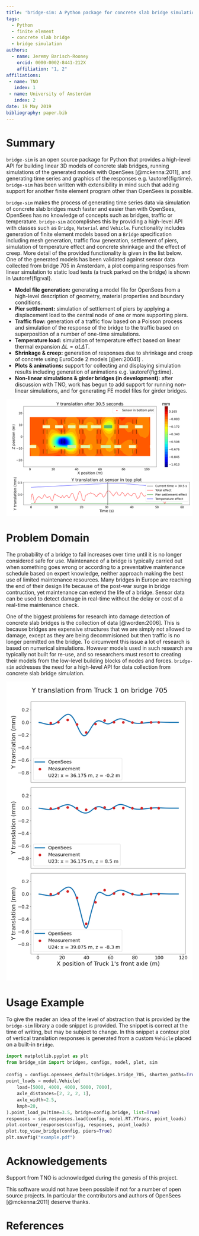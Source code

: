 ```yaml
---
title: 'bridge-sim: A Python package for concrete slab bridge simulation'
tags:
  - Python
  - finite element
  - concrete slab bridge
  - bridge simulation
authors:
  - name: Jeremy Barisch-Rooney
    orcid: 0000-0002-8441-212X
    affiliation: "1, 2"
affiliations:
 - name: TNO
   index: 1
 - name: University of Amsterdam
   index: 2
date: 19 May 2019
bibliography: paper.bib
---
```


# Summary

`bridge-sim` is an open source package for Python that provides a high-level API
for building linear 3D models of concrete slab bridges, running simulations of
the generated models with OpenSees [@mckenna:2011], and generating time series
and graphics of the responses e.g. \autoref{fig:time}. `bridge-sim` has been
written with extensibility in mind such that adding support for another finite
element program other than OpenSees is possible.

`bridge-sim` makes the process of generating time series data via simulation of
concrete slab bridges much faster and easier than with OpenSees, OpenSees has no
knowledge of concepts such as bridges, traffic or temperature. `bridge-sim`
accomplishes this by providing a high-level API with classes such as `Bridge`,
`Material` and `Vehicle`. Functionality includes generation of finite element
models based on a `Bridge` specification including mesh generation, traffic flow
generation, settlement of piers, simulation of temperature effect and concrete
shrinkage and the effect of creep. More detail of the provided functionality is
given in the list below. One of the generated models has been validated against
sensor data collected from bridge 705 in Amsterdam, a plot comparing responses
from linear simulation to static load tests (a truck parked on the bridge) is
shown in \autoref{fig:val}.

- **Model file generation:** generating a model file for OpenSees from a
  high-level description of geometry, material properties and boundary
  conditions.
- **Pier settlement:** simulation of settlement of piers by applying a
  displacement load to the central node of one or more supporting piers.
- **Traffic flow:** generation of a traffic flow based on a Poisson process and
  simulation of the response of the bridge to the traffic based on superposition
  of a number of one-time simulations.
- **Temperature load:** simulation of temperature effect based on linear thermal
  expansion $\Delta L = \alpha L \Delta T$.
- **Shrinkage & creep:** generation of responses due to shrinkage and creep of
  concrete using EuroCode 2 models [@en:20041] .
- **Plots & animations:** support for collecting and displaying simulation
  results including generation of animations e.g. \autoref{fig:time}.
- **Non-linear simulations & girder bridges (in development):** after discussion
  with TNO, work has begun to add support for running non-linear simulations,
  and for generating FE model files for girder bridges.

![The top plot is a contour plot of vertical translation responses. The rectangles are vehicles on the bridge. One supporting pier has been settled by 1 mm. The bottom plot shows a time series of responses from a vertical translation sensor due to traffic, pier settlement and temperature effect. \label{fig:time}](../data/images/animation.png) 

# Problem Domain

The probability of a bridge to fail increases over time until it is no longer
considered safe for use. Maintenance of a bridge is typically carried out when
something goes wrong or according to a preventative maintenance schedule based
on expert knowledge, neither approach making the best use of limited maintenance
resources. Many bridges in Europe are reaching the end of their design life
because of the post-war surge in bridge contruction, yet maintenance can extend
the life of a bridge. Sensor data can be used to detect damage in real-time
without the delay or cost of a real-time maintenance check.

One of the biggest problems for research into damage detection of concrete slab
bridges is the collection of data [@worden:2006]. This is because bridges are
expensive structures that we are simply not allowed to damage, except as they
are being decommisioned but then traffic is no longer permitted on the bridge.
To circumvent this issue a lot of research is based on numerical simulations.
However models used in such research are typically not built for re-use, and so
researchers must resort to creating their models from the low-level building
blocks of nodes and forces. `bridge-sim` addresses the need for a high-level API
for data collection from concrete slab bridge simulation.

![Comparison of vertical translation responses from linear simulation with `bridge-sim` and measurements collected in real life. The real bridge which is modeled and from which sensor measurements were taken is bridge 705 in Amsterdam. The x-axis in each plot shows the longitudinal position of the front axle of a truck parked on bridge 705. The y-axis shows the vertical translation from a sensor due to the truck's weight.\label{fig:val}](../data/images/val.png)

# Usage Example 

To give the reader an idea of the level of abstraction that is provided by the
`bridge-sim` library a code snippet is provided. The snippet is correct at the
time of writing, but may be subject to change. In this snippet a contour plot of
vertical translation responses is generated from a custom `Vehicle` placed on a
built-in `Bridge`.

```python
import matplotlib.pyplot as plt
from bridge_sim import bridges, configs, model, plot, sim

config = configs.opensees_default(bridges.bridge_705, shorten_paths=True)
point_loads = model.Vehicle(
    load=[5000, 4000, 4000, 5000, 7000],
    axle_distances=[2, 2, 2, 1],
    axle_width=2.5,
    kmph=20,
).point_load_pw(time=3.5, bridge=config.bridge, list=True)
responses = sim.responses.load(config, model.RT.YTrans, point_loads)
plot.contour_responses(config, responses, point_loads)
plot.top_view_bridge(config, piers=True)
plt.savefig("example.pdf")
```

# Acknowledgements

Support from TNO is acknowledged during the genesis of this project.

This software would not have been possible if not for a number of open source
projects. In particular the contributors and authors of OpenSees [@mckenna:2011]
deserve thanks.

# References

